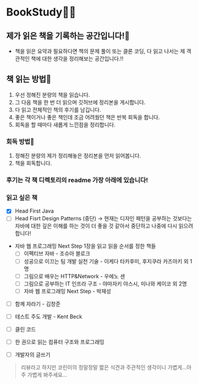# BookStudy🙋‍♂️
## 제가 읽은 책을 기록하는 공간입니다!📝
- 책을 읽은 요약과 필요하다면 책의 문제 풀이 또는 클론 코딩, 다 읽고 나서는 제 객관적인 책에 대한 생각을 정리해보는 공간입니다.!!
## 책 읽는 방법📖
1. 우선 정해진 분량의 책을 읽습니다.
2. 그 다음 책을 한 번 더 읽으며 깃허브에 정리본을 게시합니다.
3. 다 읽고 전체적인 책의 후기를 남깁니다.
4. 좋은 책이거나 좋은 책인데 조금 어려웠던 책은 반복 회독을 합니다.
5. 회독을 할 때마다 새롭게 느낀점을 정리합니다.
### 회독 방법🏃
1. 정해진 분량의 제가 정리해놓은 정리본을 먼저 읽어봅니다.
2. 책을 회독합니다.
### 후기는 각 책 디렉토리의 readme 가장 아래에 있습니다!

### 읽고 싶은 책
- [x] Head First Java
- [ ] Head Fisrt Design Patterns (중단)
  -> 현재는 디자인 패턴을 공부하는 것보다는 자바에 대한 깊은 이해를 하는 것이 더 좋을 것 같아서 중단하고 나중에 다시 읽으려합니다!
- 자바 웹 프로그래밍 Next Step 1장을 읽고 읽을 순서를 정한 책들
  - [ ] 이펙티브 자바 - 조슈아 블로크
  - [ ] 성공으로 이끄는 팀 개발 실천 기술 - 이케다 타카후미, 후지쿠라 카즈아키 외 1명
  - [ ] 그림으로 배우는 HTTP&Network - 우에노 센
  - [ ] 그림으로 공부하는 IT 인프라 구조 - 야마자키 야스시, 미나와 케이코 외 2명
  - [ ] 자바 웹 프로그래밍 Next Step - 박재성
- [ ] 함께 자라기 - 김창준
- [ ] 테스트 주도 개발 - Kent Beck
- [ ] 클린 코드
- [ ] 한 권으로 읽는 컴퓨터 구조와 프로그래밍
- [ ] 개발자의 글쓰기



> 리뷰라고 하지만 코린이의 정말정말 짧은 식견과 주관적인 생각이니 가볍게...아주 가볍게 봐주세요...
